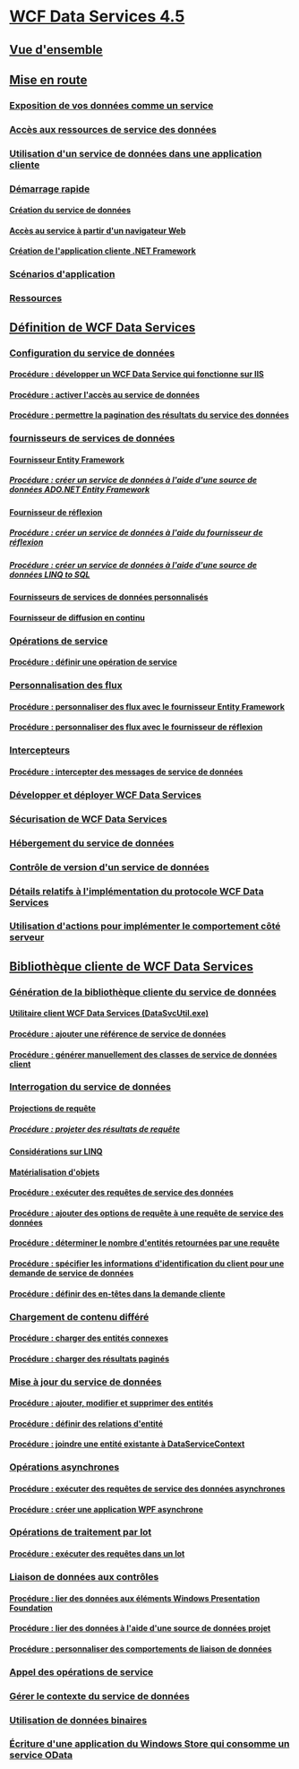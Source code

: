 # [WCF Data Services 4.5](index.md)
## [Vue d'ensemble](wcf-data-services-overview.md)
## [Mise en route](getting-started-with-wcf-data-services.md)
### [Exposition de vos données comme un service](exposing-your-data-as-a-service-wcf-data-services.md)
### [Accès aux ressources de service des données](accessing-data-service-resources-wcf-data-services.md)
### [Utilisation d'un service de données dans une application cliente](using-a-data-service-in-a-client-application-wcf-data-services.md)
### [Démarrage rapide](quickstart-wcf-data-services.md)
#### [Création du service de données](creating-the-data-service.md)
#### [Accès au service à partir d'un navigateur Web](accessing-the-service-from-a-web-browser-wcf-data-services-quickstart.md)
#### [Création de l'application cliente .NET Framework](creating-the-dotnet-client-application-wcf-data-services-quickstart.md)
### [Scénarios d'application](application-scenarios-wcf-data-services.md)
### [Ressources](wcf-data-services-resources.md)
## [Définition de WCF Data Services](defining-wcf-data-services.md)
### [Configuration du service de données](configuring-the-data-service-wcf-data-services.md)
#### [Procédure : développer un WCF Data Service qui fonctionne sur IIS](how-to-develop-a-wcf-data-service-running-on-iis.md)
#### [Procédure : activer l'accès au service de données](how-to-enable-access-to-the-data-service-wcf-data-services.md)
#### [Procédure : permettre la pagination des résultats du service des données](how-to-enable-paging-of-data-service-results-wcf-data-services.md)
### [fournisseurs de services de données](data-services-providers-wcf-data-services.md)
#### [Fournisseur Entity Framework](entity-framework-provider-wcf-data-services.md)
##### [Procédure : créer un service de données à l'aide d'une source de données ADO.NET Entity Framework](create-a-data-service-using-an-adonet-ef-data-wcf.md)
#### [Fournisseur de réflexion](reflection-provider-wcf-data-services.md)
##### [Procédure : créer un service de données à l'aide du fournisseur de réflexion](create-a-data-service-using-rp-wcf-data-services.md)
##### [Procédure : créer un service de données à l'aide d'une source de données LINQ to SQL](create-a-data-service-using-linq-to-sql-wcf.md)
#### [Fournisseurs de services de données personnalisés](custom-data-service-providers-wcf-data-services.md)
#### [Fournisseur de diffusion en continu](streaming-provider-wcf-data-services.md)
### [Opérations de service](service-operations-wcf-data-services.md)
#### [Procédure : définir une opération de service](how-to-define-a-service-operation-wcf-data-services.md)
### [Personnalisation des flux](feed-customization-wcf-data-services.md)
#### [Procédure : personnaliser des flux avec le fournisseur Entity Framework](how-to-customize-feeds-with-ef-provider-wcf-data-services.md)
#### [Procédure : personnaliser des flux avec le fournisseur de réflexion](how-to-customize-feeds-with-the-reflection-provider-wcf-data-services.md)
### [Intercepteurs](interceptors-wcf-data-services.md)
#### [Procédure : intercepter des messages de service de données](how-to-intercept-data-service-messages-wcf-data-services.md)
### [Développer et déployer WCF Data Services](developing-and-deploying-wcf-data-services.md)
### [Sécurisation de WCF Data Services](securing-wcf-data-services.md)
### [Hébergement du service de données](hosting-the-data-service-wcf-data-services.md)
### [Contrôle de version d'un service de données](data-service-versioning-wcf-data-services.md)
### [Détails relatifs à l'implémentation du protocole WCF Data Services](wcf-data-services-protocol-implementation-details.md)
### [Utilisation d'actions pour implémenter le comportement côté serveur](using-actions-to-implement-server-side-behavior.md)
## [Bibliothèque cliente de WCF Data Services](wcf-data-services-client-library.md)
### [Génération de la bibliothèque cliente du service de données](generating-the-data-service-client-library-wcf-data-services.md)
#### [Utilitaire client WCF Data Services (DataSvcUtil.exe)](wcf-data-service-client-utility-datasvcutil-exe.md)
#### [Procédure : ajouter une référence de service de données](how-to-add-a-data-service-reference-wcf-data-services.md)
#### [Procédure : générer manuellement des classes de service de données client](how-to-manually-generate-client-data-service-classes-wcf-data-services.md)
### [Interrogation du service de données](querying-the-data-service-wcf-data-services.md)
#### [Projections de requête](query-projections-wcf-data-services.md)
##### [Procédure : projeter des résultats de requête](how-to-project-query-results-wcf-data-services.md)
#### [Considérations sur LINQ](linq-considerations-wcf-data-services.md)
#### [Matérialisation d'objets](object-materialization-wcf-data-services.md)
#### [Procédure : exécuter des requêtes de service des données](how-to-execute-data-service-queries-wcf-data-services.md)
#### [Procédure : ajouter des options de requête à une requête de service des données](how-to-add-query-options-to-a-data-service-query-wcf-data-services.md)
#### [Procédure : déterminer le nombre d'entités retournées par une requête](number-of-entities-returned-by-a-query-wcf.md)
#### [Procédure : spécifier les informations d'identification du client pour une demande de service de données](specify-client-creds-for-a-data-service-request-wcf.md)
#### [Procédure : définir des en-têtes dans la demande cliente](how-to-set-headers-in-the-client-request-wcf-data-services.md)
### [Chargement de contenu différé](loading-deferred-content-wcf-data-services.md)
#### [Procédure : charger des entités connexes](how-to-load-related-entities-wcf-data-services.md)
#### [Procédure : charger des résultats paginés](how-to-load-paged-results-wcf-data-services.md)
### [Mise à jour du service de données](updating-the-data-service-wcf-data-services.md)
#### [Procédure : ajouter, modifier et supprimer des entités](how-to-add-modify-and-delete-entities-wcf-data-services.md)
#### [Procédure : définir des relations d'entité](how-to-define-entity-relationships-wcf-data-services.md)
#### [Procédure : joindre une entité existante à DataServiceContext](attach-an-existing-entity-to-dc-wcf-data.md)
### [Opérations asynchrones](asynchronous-operations-wcf-data-services.md)
#### [Procédure : exécuter des requêtes de service des données asynchrones](how-to-execute-asynchronous-data-service-queries-wcf-data-services.md)
#### [Procédure : créer une application WPF asynchrone](create-an-asynchronous-wpf-application-wcf-data-services.md)
### [Opérations de traitement par lot](batching-operations-wcf-data-services.md)
#### [Procédure : exécuter des requêtes dans un lot](how-to-execute-queries-in-a-batch-wcf-data-services.md)
### [Liaison de données aux contrôles](binding-data-to-controls-wcf-data-services.md)
#### [Procédure : lier des données aux éléments Windows Presentation Foundation](bind-data-to-wpf-elements-wcf-data-services.md)
#### [Procédure : lier des données à l'aide d'une source de données projet](how-to-bind-data-using-a-project-data-source-wcf-data-services.md)
#### [Procédure : personnaliser des comportements de liaison de données](how-to-customize-data-binding-behaviors-wcf-data-services.md)
### [Appel des opérations de service](calling-service-operations-wcf-data-services.md)
### [Gérer le contexte du service de données](managing-the-data-service-context-wcf-data-services.md)
### [Utilisation de données binaires](working-with-binary-data-wcf-data-services.md)
### [Écriture d'une application du Windows Store qui consomme un service OData](writing-a-windows-store-app-that-consumes-an-odata-service.md)
